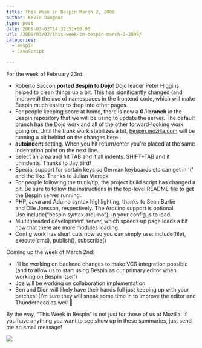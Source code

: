 ```yaml
---
title: This Week in Bespin March 2, 2009
author: Kevin Dangoor
type: post
date: 2009-03-02T14:32:51+00:00
url: /2009/03/02/this-week-in-bespin-march-2-2009/
categories:
  - Bespin
  - JavaScript

---
```

For the week of February 23rd:

<div>
</div>

  * Roberto Saccon **ported Bespin to Dojo**! Dojo leader Peter Higgins helped to clean things up a bit. This has significantly changed (and improved) the use of namespaces in the frontend code, which will make Bespin much easier to drop into other pages.
  * For people keeping score at home, there is now a **0.1 branch** in the Bespin repository that we will be using to update the server. The default branch has the Dojo work and all of the other forward-looking work going on. Until the trunk work stabilizes a bit, <a href="http://bespin.mozilla.com/" target="_blank">bespin.mozilla.com</a> will be running a bit behind on the changes here.
  * **autoindent**&nbsp;setting. When you hit return/enter you&#8217;re placed at the same indentation point on the next line.
  * Select an area and hit TAB and it all indents. SHIFT+TAB and it unindents. Thanks to Jay Bird!
  * Special support for certain keys so German keyboards etc can get in &#8216;{&#8216; and the like. Thanks to Julian Viereck&nbsp;&nbsp;
  * For people following the trunk/tip, the project build script has changed a bit. Be sure to follow the instructions in the top-level README file to get the Bespin server running.
  * PHP, Java and Aduino syntax highlighting, thanks to Sean Burke and&nbsp;Olle Jonsson, respectively. The Arduino support is optional. Use&nbsp;include(&#8220;bespin.syntax.<wbr />arduino&#8221;); in your config.js to load.
  * Multithreaded development server, which speeds up page loads a bit now that there are more modules loading.
  * Config work has short cuts now so you can simply use: include(file), execute(cmd), publish(), subscribe()&nbsp;

<div>
  Coming up the week of March 2nd:
</div>

<div>
  <ul>
    <li>
      I&#8217;ll be working on backend changes to make VCS integration possible (and to allow us to start using Bespin as our primary editor when working on Bespin itself)
    </li>
    <li>
      Joe will be working on collaboration implementation
    </li>
    <li>
      Ben and Dion will likely have their hands full just keeping up with your patches! (I&#8217;m sure they will sneak some time in to improve the editor and Thunderhead as well 🙂
    </li>
  </ul>
  
  <p>
    By the way, &#8220;This Week in Bespin&#8221; is not just for those of us at Mozilla. If you have anything you want to see show up in these summaries, just send me an email message!
  </p>
</div>

<div>
</div>

<div class="zemanta-pixie">
  <img class="zemanta-pixie-img" src="http://img.zemanta.com/pixy.gif?x-id=41bf0053-c2bb-41b3-bab7-59256a1cb4af" />
</div>